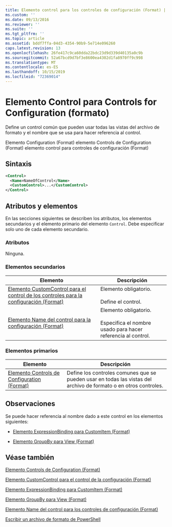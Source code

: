 ```yaml
---
title: Elemento control para los controles de configuración (Format) | Microsoft Docs
ms.custom: ''
ms.date: 09/13/2016
ms.reviewer: ''
ms.suite: ''
ms.tgt_pltfrm: ''
ms.topic: article
ms.assetid: bddf7ffa-04d3-4354-90b9-5e714e096260
caps.latest.revision: 13
ms.openlocfilehash: 26fe417c9ca60dda22bdc23d9d339d40135a0c9b
ms.sourcegitcommit: 52a67bcd9d7bf3e8600ea4302d1fa8970ff9c998
ms.translationtype: MT
ms.contentlocale: es-ES
ms.lasthandoff: 10/15/2019
ms.locfileid: "72369014"
---
```

# <a name="control-element-for-controls-for-configuration-format"></a>Elemento Control para Controls for Configuration (formato)

Define un control común que pueden usar todas las vistas del archivo de formato y el nombre que se usa para hacer referencia al control.

Elemento Configuration (Format) elemento Controls de Configuration (Format) elemento control para controles de configuración (Format)

## <a name="syntax"></a>Sintaxis

```xml
<Control>
  <Name>NameOfControl</Name>
  <CustomControl>...</CustomControl>
</Control>
```

## <a name="attributes-and-elements"></a>Atributos y elementos

En las secciones siguientes se describen los atributos, los elementos secundarios y el elemento primario del elemento `Control`. Debe especificar solo uno de cada elemento secundario.

### <a name="attributes"></a>Atributos

Ninguna.

### <a name="child-elements"></a>Elementos secundarios

|Elemento|Descripción|
|-------------|-----------------|
|[Elemento CustomControl para el control de los controles para la configuración (Format)](./customcontrol-element-for-control-for-controls-for-configuration-format.md)|Elemento obligatorio.<br /><br /> Define el control.|
|[Elemento Name del control para la configuración (Format)](./name-element-for-control-for-controls-for-configuration-format.md)|Elemento obligatorio.<br /><br /> Especifica el nombre usado para hacer referencia al control.|

### <a name="parent-elements"></a>Elementos primarios

|Elemento|Descripción|
|-------------|-----------------|
|[Elemento Controls de Configuration (Format)](./controls-element-for-configuration-format.md)|Define los controles comunes que se pueden usar en todas las vistas del archivo de formato o en otros controles.|

## <a name="remarks"></a>Observaciones

Se puede hacer referencia al nombre dado a este control en los elementos siguientes:

- [Elemento ExpressionBinding para CustomItem (Format)](./expressionbinding-element-for-customitem-for-controls-for-configuration-format.md)

- [Elemento GroupBy para View (Format)](./groupby-element-for-view-format.md)

## <a name="see-also"></a>Véase también

[Elemento Controls de Configuration (Format)](./controls-element-for-configuration-format.md)

[Elemento CustomControl para el control de la configuración (Format)](./customcontrol-element-for-control-for-controls-for-configuration-format.md)

[Elemento ExpressionBinding para CustomItem (Format)](./expressionbinding-element-for-customitem-for-controls-for-configuration-format.md)

[Elemento GroupBy para View (Format)](./groupby-element-for-view-format.md)

[Elemento Name del control para los controles de configuración (Format)](./name-element-for-control-for-controls-for-configuration-format.md)

[Escribir un archivo de formato de PowerShell](./writing-a-powershell-formatting-file.md)

